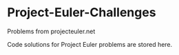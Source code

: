 # Project-Euler-Challenges

Problems from projecteuler.net

Code solutions for Project Euler problems are stored here.
